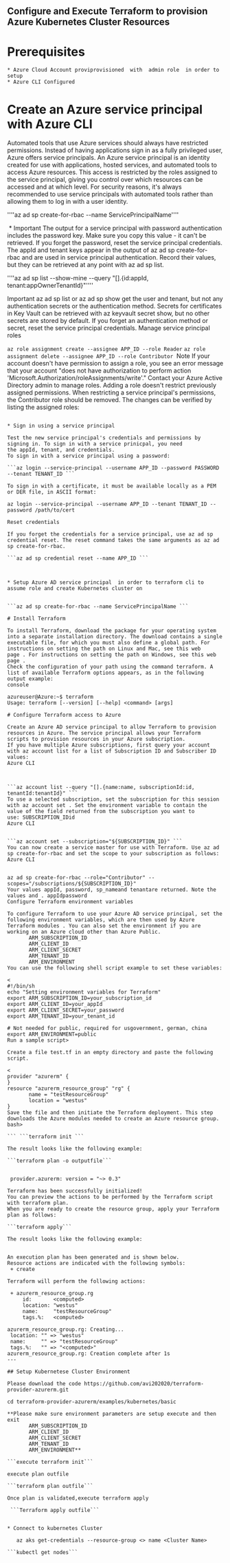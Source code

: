 ##   Configure and Execute Terraform to provision Azure Kubernetes Cluster Resources
		
		
   # Prerequisites
		
    * Azure Cloud Account proviprovisioned  with  admin role  in order to setup 
    * Azure CLI Configured
		   
# Create an Azure service principal with Azure CLI
	
Automated tools that use Azure services should always have restricted permissions. Instead of having applications sign in as a fully privileged user, Azure offers service principals.
An Azure service principal is an identity created for use with applications, hosted services, and automated tools to access Azure resources. This access is restricted by the roles assigned to the service principal, giving you control over which resources can be accessed and at which level. For security reasons, it's always recommended to use service principals with automated tools rather than allowing them to log in with a user identity.


''''az ad sp create-for-rbac --name ServicePrincipalName''''

 * Important
The output for a service principal with password authentication includes the password key. Make sure you copy this value - it can't be retrieved. If you forget the password, reset the service principal credentials.
The appId and tenant keys appear in the output of az ad sp create-for-rbac and are used in service principal authentication. Record their values, but they can be retrieved at any point with az ad sp list.

''''az ad sp list --show-mine --query "[].{id:appId, tenant:appOwnerTenantId}"''''

Important
az ad sp list or az ad sp show get the user and tenant, but not any authentication secrets or the authentication method. Secrets for certificates in Key Vault can be retrieved with az keyvault secret show, but no other secrets are stored by default. If you forget an authentication method or secret, reset the service principal credentials.
Manage service principal roles

```az role assignment create --assignee APP_ID --role Reader```
```az role assignment delete --assignee APP_ID --role Contributor```
 Note
If your account doesn't have permission to assign a role, you see an error message that your account "does not have authorization to perform action 'Microsoft.Authorization/roleAssignments/write'." Contact your Azure Active Directory admin to manage roles.
Adding a role doesn't restrict previously assigned permissions. When restricting a service principal's permissions, the Contributor role should be removed.
The changes can be verified by listing the assigned roles:

 ```az role assignment list --assignee APP_ID

* Sign in using a service principal

Test the new service principal's credentials and permissions by signing in. To sign in with a service prinicpal, you need the appId, tenant, and credentials.
To sign in with a service principal using a password:

 ```az login --service-principal --username APP_ID --password PASSWORD --tenant TENANT_ID ```

To sign in with a certificate, it must be available locally as a PEM or DER file, in ASCII format:

az login --service-principal --username APP_ID --tenant TENANT_ID --password /path/to/cert

Reset credentials

If you forget the credentials for a service principal, use az ad sp credential reset. The reset command takes the same arguments as az ad sp create-for-rbac.

 ```az ad sp credential reset --name APP_ID ```



* Setup Azure AD service principal  in order to terraform cli to assume role and create Kubernetes cluster on 
		

 ```az ad sp create-for-rbac --name ServicePrincipalName ```

# Install Terraform

To install Terraform, download the package for your operating system into a separate installation directory. The download contains a single executable file, for which you must also define a global path. For instructions on setting the path on Linux and Mac, see this web page . For instructions on setting the path on Windows, see this web page .
Check the configuration of your path using the command terraform. A list of available Terraform options appears, as in the following output example:
console

azureuser@Azure:~$ terraform
Usage: terraform [--version] [--help] <command> [args]

# Configure Terraform access to Azure

Create an Azure AD service principal to allow Terraform to provision resources in Azure. The service principal allows your Terraform scripts to provision resources in your Azure subscription.
If you have multiple Azure subscriptions, first query your account with az account list for a list of Subscription ID and Subscriber ID values:
Azure CLI



 ```az account list --query "[].{name:name, subscriptionId:id, tenantId:tenantId}" ```
To use a selected subscription, set the subscription for this session with az account set . Set the environment variable to contain the value of the field returned from the subscription you want to use: SUBSCRIPTION_IDid
Azure CLI


 ```az account set --subscription="${SUBSCRIPTION_ID}" ```
You can now create a service master for use with Terraform. Use az ad sp create-for-rbac and set the scope to your subscription as follows:
Azure CLI


az ad sp create-for-rbac --role="Contributor" --scopes="/subscriptions/${SUBSCRIPTION_ID}"
Your values appId, password, sp_nameand tenantare returned. Note the values and . appIdpassword
Configure Terraform environment variables

To configure Terraform to use your Azure AD service principal, set the following environment variables, which are then used by Azure Terraform modules . You can also set the environment if you are working on an Azure cloud other than Azure Public.
		ARM_SUBSCRIPTION_ID
		ARM_CLIENT_ID
		ARM_CLIENT_SECRET
		ARM_TENANT_ID
		ARM_ENVIRONMENT
You can use the following shell script example to set these variables:

<
#!/bin/sh
echo "Setting environment variables for Terraform"
export ARM_SUBSCRIPTION_ID=your_subscription_id
export ARM_CLIENT_ID=your_appId
export ARM_CLIENT_SECRET=your_password
export ARM_TENANT_ID=your_tenant_id

# Not needed for public, required for usgovernment, german, china
export ARM_ENVIRONMENT=public
Run a sample script>

Create a file test.tf in an empty directory and paste the following script.

<
provider "azurerm" {
}
resource "azurerm_resource_group" "rg" {
        name = "testResourceGroup"
        location = "westus"
}
Save the file and then initiate the Terraform deployment. This step downloads the Azure modules needed to create an Azure resource group.
bash>

 ``` ```terraform init ```

The result looks like the following example:

```terraform plan -o outputfile```


  provider.azurerm: version = "~> 0.3"

Terraform has been successfully initialized!
You can preview the actions to be performed by the Terraform script with terraform plan. 
When you are ready to create the resource group, apply your Terraform plan as follows:

```terraform apply```

The result looks like the following example:


An execution plan has been generated and is shown below.
Resource actions are indicated with the following symbols:
  + create

Terraform will perform the following actions:

  + azurerm_resource_group.rg
      id:       <computed>
      location: "westus"
      name:     "testResourceGroup"
      tags.%:   <computed>

azurerm_resource_group.rg: Creating...
  location: "" => "westus"
  name:     "" => "testResourceGroup"
  tags.%:   "" => "<computed>"
azurerm_resource_group.rg: Creation complete after 1s
---

## Setup Kubernetese Cluster Environment

Please download the code https://github.com/avi202020/terraform-provider-azurerm.git

cd terraform-provider-azurerm/examples/kubernetes/basic
 
 **Please make sure environment parameters are setup execute and then exit
		ARM_SUBSCRIPTION_ID
		ARM_CLIENT_ID
		ARM_CLIENT_SECRET
		ARM_TENANT_ID
		ARM_ENVIRONMENT**

 ```execute terraform init```
 
 execute plan outfile
 
 ```terraform plan outfile```
 
Once plan is validated,execute terraform apply

  ```Terraform apply outfile```


* Connect to kubernetes Cluster

	az aks get-credentials --resource-group <> name <Cluster Name>

```kubectl get nodes```
